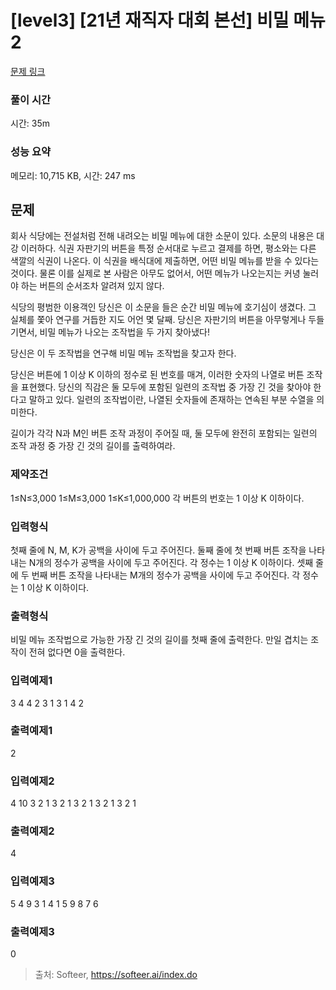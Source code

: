 # [level3] [21년 재직자 대회 본선] 비밀 메뉴2

[문제 링크](https://softeer.ai/practice/6259)

### 풀이 시간

시간: 35m

### 성능 요약

메모리: 10,715 KB, 시간: 247 ms

## 문제

회사 식당에는 전설처럼 전해 내려오는 비밀 메뉴에 대한 소문이 있다. 소문의 내용은 대강 이러하다.
식권 자판기의 버튼을 특정 순서대로 누르고 결제를 하면, 평소와는 다른 색깔의 식권이 나온다. 이 식권을 배식대에 제출하면, 어떤 비밀 메뉴를 받을 수 있다는 것이다.
물론 이를 실제로 본 사람은 아무도 없어서, 어떤 메뉴가 나오는지는 커녕 눌러야 하는 버튼의 순서조차 알려져 있지 않다.

식당의 평범한 이용객인 당신은 이 소문을 들은 순간 비밀 메뉴에 호기심이 생겼다. 그 실체를 쫓아 연구를 거듭한 지도 어언 몇 달째. 당신은 자판기의 버튼을 아무렇게나 두들기면서, 비밀 메뉴가 나오는 조작법을 두 가지 찾아냈다!

당신은 이 두 조작법을 연구해 비밀 메뉴 조작법을 찾고자 한다.

당신은 버튼에 1 이상 K 이하의 정수로 된 번호를 매겨, 이러한 숫자의 나열로 버튼 조작을 표현했다. 당신의 직감은 둘 모두에 포함된 일련의 조작법 중 가장 긴 것을 찾아야 한다고 말하고 있다.
일련의 조작법이란, 나열된 숫자들에 존재하는 연속된 부분 수열을 의미한다.

길이가 각각 N과 M인 버튼 조작 과정이 주어질 때, 둘 모두에 완전히 포함되는 일련의 조작 과정 중 가장 긴 것의 길이를 출력하여라.

### 제약조건
1≤N≤3,000
1≤M≤3,000
1≤K≤1,000,000
각 버튼의 번호는 1 이상 K 이하이다.

### 입력형식
첫째 줄에 N, M, K가 공백을 사이에 두고 주어진다.
둘째 줄에 첫 번째 버튼 조작을 나타내는 N개의 정수가 공백을 사이에 두고 주어진다. 각 정수는 1 이상 K 이하이다.
셋째 줄에 두 번째 버튼 조작을 나타내는 M개의 정수가 공백을 사이에 두고 주어진다. 각 정수는 1 이상 K 이하이다.

### 출력형식
비밀 메뉴 조작법으로 가능한 가장 긴 것의 길이를 첫째 줄에 출력한다. 만일 겹치는 조작이 전혀 없다면 0을 출력한다.

### 입력예제1
3 4 4
2 3 1
3 1 4 2

### 출력예제1
2

### 입력예제2
4 10 3
2 1 3 2
1 3 2 1 3 2 1 3 2 1

### 출력예제2
4

### 입력예제3
5 4 9
3 1 4 1 5
9 8 7 6

### 출력예제3
0

> 출처: Softeer, https://softeer.ai/index.do
